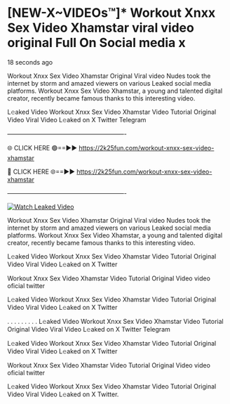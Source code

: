 # [NEW-X~VIDEOs™]* Workout Xnxx Sex Video Xhamstar viral video original Full On Social media x

18 seconds ago

Workout Xnxx Sex Video Xhamstar Original Viral video Nudes took the internet by storm and amazed viewers on various Leaked social media platforms. Workout Xnxx Sex Video Xhamstar, a young and talented digital creator, recently became famous thanks to this interesting video.

L𝚎aked Video Workout Xnxx Sex Video Xhamstar Video Tutorial Original Video Viral Video L𝚎aked on X Twitter Telegram

———————————————————-

🌐 CLICK HERE 🟢==►► https://2k25fun.com/workout-xnxx-sex-video-xhamstar

🔴 CLICK HERE 🌐==►► https://2k25fun.com/workout-xnxx-sex-video-xhamstar

———————————————————-

[![Watch Leaked Video](https://miro.medium.com/v2/resize:fit:828/format:webp/1*cilzJN44JGOrTw9NJCrNHA.gif "Watch Leaked Video")](https://2k25fun.com/workout-xnxx-sex-video-xhamstar)

Workout Xnxx Sex Video Xhamstar Original Viral video Nudes took the internet by storm and amazed viewers on various Leaked social media platforms. Workout Xnxx Sex Video Xhamstar, a young and talented digital creator, recently became famous thanks to this interesting video.

L𝚎aked Video Workout Xnxx Sex Video Xhamstar Video Tutorial Original Video Viral Video L𝚎aked on X Twitter

Workout Xnxx Sex Video Xhamstar Video Tutorial Original Video video oficial twitter

L𝚎aked Video Workout Xnxx Sex Video Xhamstar Video Tutorial Original Video Viral Video L𝚎aked on X Twitter

. . . . . . . . . L𝚎aked Video Workout Xnxx Sex Video Xhamstar Video Tutorial Original Video Viral Video L𝚎aked on X Twitter Telegram

L𝚎aked Video Workout Xnxx Sex Video Xhamstar Video Tutorial Original Video Viral Video L𝚎aked on X Twitter

Workout Xnxx Sex Video Xhamstar Video Tutorial Original Video video oficial twitter

L𝚎aked Video Workout Xnxx Sex Video Xhamstar Video Tutorial Original Video Viral Video L𝚎aked on X Twitter.